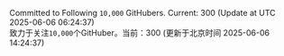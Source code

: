 Committed to Following `10,000` GitHubers. Current: <!-- FOLLOWING_COUNT -->300<!-- FOLLOWING_COUNT --> (Update at UTC <!-- LAST_UPDATED -->2025-06-06 06:24:37<!-- LAST_UPDATED -->)<br>
致力于关注`10,000`个GitHuber。当前：<!-- FOLLOWING_COUNT -->300<!-- FOLLOWING_COUNT --> (更新于北京时间 <!-- LAST_UPDATED_CST -->2025-06-06 14:24:37<!-- LAST_UPDATED_CST -->)
